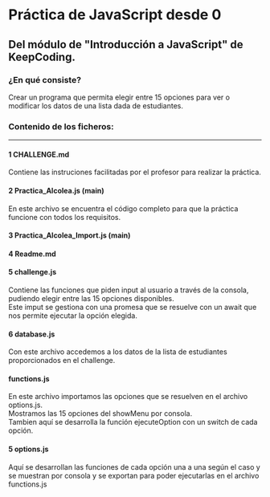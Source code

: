 # Práctica de JavaScript desde 0
## Del módulo de "Introducción  a JavaScript" de KeepCoding.

### ¿En qué consiste?
Crear un programa que permita elegir entre 15 opciones para ver o modificar los datos de una lista dada de estudiantes.

### Contenido de los ficheros:
---
#### 1 CHALLENGE.md
  
Contiene las instruciones facilitadas por el profesor para realizar la práctica.

#### 2 Practica_Alcolea.js (main)  
En este archivo se encuentra el código completo para que la práctica funcione con todos los requisitos.


#### 3 Practica_Alcolea_Import.js (main)

#### 4 Readme.md

#### 5 challenge.js
 
Contiene las funciones que piden input al usuario a través de la consola, pudiendo elegir entre las 15 opciones disponibles.  
Este imput se gestiona con una promesa que se resuelve con un await que nos permite ejecutar la opción elegida.

#### 6 database.js 

Con este archivo accedemos a los datos de la lista de estudiantes proporcionados en el challenge.

####  functions.js

En este archivo importamos las opciones que se resuelven en el archivo options.js.  
Mostramos las 15 opciones del showMenu por consola.  
Tambien aquí se desarrolla la función ejecuteOption con un switch de cada opción.

#### 5 options.js

Aquí se desarrollan las funciones de cada opción una a una según el caso y se muestran por consola y se exportan para poder ejecutarlas en el archivo functions.js
